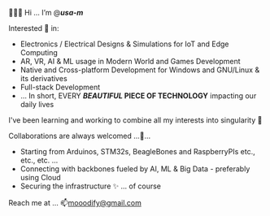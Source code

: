 👋👋👋 Hi ... I’m @**_usa-m_**

Interested 👀 in:
  - Electronics / Electrical Designs & Simulations for IoT and Edge Computing
  - AR, VR, AI & ML usage in Modern World and Games Development
  - Native and Cross-platform Development for Windows and GNU/Linux & its derivatives
  - Full-stack Development
  - ... In short, EVERY __*BEAUTIFUL* PIECE OF TECHNOLOGY__ impacting our daily lives


I've been learning and working to combine all my interests into singularity 🌱


Collaborations are always welcomed ...💞️...
  - Starting from Arduinos, STM32s, BeagleBones and RaspberryPIs etc., etc., etc. ...
  - Connecting with backbones fueled by AI, ML & Big Data - preferably using Cloud
  - Securing the infrastructure ✨ ... of course


Reach me at ... 📫mooodify@gmail.com
